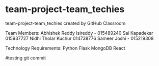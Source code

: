 # team-project-team_techies
team-project-team_techies created by GitHub Classroom

Team Members:
Abhishek Reddy Isireddy - 015489240
Sai Kapadekar 015937727
Nidhi Tholar Kuchur 014738776
Sameer Joshi - 015219308


Technology Requirements:
Python
Flask
MongoDB
React

#testing git commit
